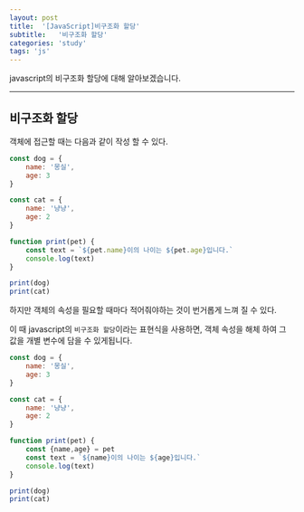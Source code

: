 ```yaml
---
layout: post
title:  '[JavaScript]비구조화 할당'
subtitle:   '비구조화 할당'
categories: 'study'
tags: 'js'
---
```


javascript의 비구조화 할당에 대해 알아보겠습니다.

---

## 비구조화 할당

객체에 접근할 때는 다음과 같이 작성 할 수 있다.

```javascript
const dog = {
    name: '몽실',
    age: 3
}

const cat = {
    name: '냥냥',
    age: 2
}

function print(pet) {
    const text = `${pet.name}이의 나이는 ${pet.age}입니다.`
    console.log(text)
}

print(dog)
print(cat)

```

하지만 객체의 속성을 필요할 때마다 적어줘야하는 것이 번거롭게 느껴 질 수 있다. 

이 때 javascript의 ``비구조화 할당``이라는 표현식을 사용하면, 객체 속성을 해체 하여 그 값을 개별 변수에 담을 수 있게됩니다.

```javascript
const dog = {
    name: '몽실',
    age: 3
}

const cat = {
    name: '냥냥',
    age: 2
}

function print(pet) {
    const {name,age} = pet
    const text = `${name}이의 나이는 ${age}입니다.`
    console.log(text)
}

print(dog)
print(cat)
```

